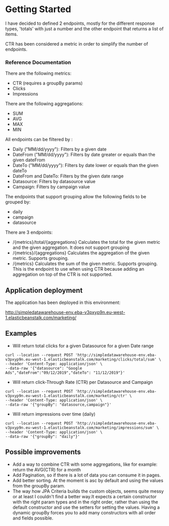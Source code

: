 # Getting Started

I have decided to defined 2 endpoints, mostly for the different response types, 'totals' with just a number and the other endpoint that returns a list of items.

CTR has been considered a metric in order to simplify the number of endpoints.


### Reference Documentation
There are the following metrics:
* CTR (requires a groupBy params)
* Clicks
* Impressions

There are the following aggregations:
* SUM
* AVG
* MAX
* MIN

All endpoints can be filtered by :
* Daily ("MM/dd/yyyy"): Filters by a given date
* DateFrom ("MM/dd/yyyy"): Filters by date greater or equals than the given dateFrom  
* DateTo ("MM/dd/yyyy"): Filters by date lower or equals than the given dateTo
* DateFrom and DateTo: Filters by the given date range
* Datasource: Filters by datasource value
* Campaign: Filters by campaign value

The endpoints that support grouping allow the following fields to be grouped by:
* daily
* campaign
* datasource

There are 3 endpoints:
 * /{metrics}/total/{aggregations} Calculates the total for the given metric and the given aggregation. It does not support grouping
 * /{metrics}/{aggregations} Calculates the aggregation of the given metric. Supports grouping.
 * /{metrics} Calculates the sum of the given metric. Supports grouping. This is the endpoint to use when using CTR because adding an aggregation on top of the CTR is not supported.

## Application deployment
The application has been deployed in this environment:

http://simpledatawarehouse-env.eba-v3pxyp9n.eu-west-1.elasticbeanstalk.com/marketing/


## Examples
* Will return total clicks for a given Datasource for a given Date range
```
curl --location --request POST 'http://simpledatawarehouse-env.eba-v3pxyp9n.eu-west-1.elasticbeanstalk.com/marketing/clicks/total/sum' \
--header 'Content-Type: application/json' \
--data-raw '{"datasource": "Google Ads","dateFrom":"09/12/2019","dateTo": "11/12/2019"}'
```
* Will return click-Through Rate (CTR) per Datasource and Campaign
```
curl --location --request POST 'http://simpledatawarehouse-env.eba-v3pxyp9n.eu-west-1.elasticbeanstalk.com/marketing/ctr' \
--header 'Content-Type: application/json' \
--data-raw '{"groupBy": "datasource,campaign"}'
```

* Will return impressions over time (daily)
```
curl --location --request POST 'http://simpledatawarehouse-env.eba-v3pxyp9n.eu-west-1.elasticbeanstalk.com/marketing/impressions/sum' \
--header 'Content-Type: application/json' \
--data-raw '{"groupBy": "daily"}'
```



## Possible improvements
* Add a way to combine CTR with some aggregations, like for example: return the AVG(CTR) for a month
* Add Pagination, so if there is a lot of data you can consume it in pages.
* Add better sorting. At the moment is asc by default and using the values from the groupBy param.
* The way how JPA Criteria builds the custom objects, seems quite messy or at least I couldn't find a better way.It expects a certain constructor with the right param types and in the right order, rather than using the default constructor and use the setters for setting the values. Having a dynamic groupBy forces you to add many constructors with all order and fields possible.
